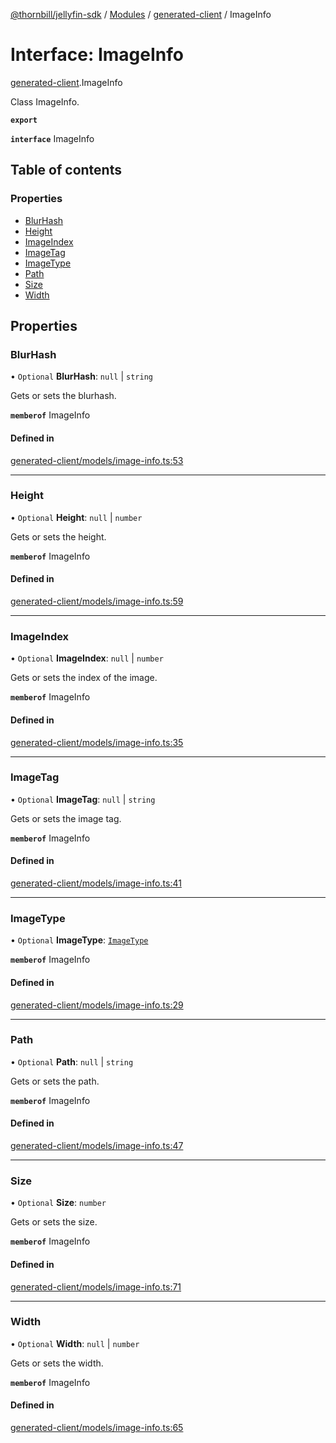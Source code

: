 [@thornbill/jellyfin-sdk](../README.md) / [Modules](../modules.md) / [generated-client](../modules/generated_client.md) / ImageInfo

# Interface: ImageInfo

[generated-client](../modules/generated_client.md).ImageInfo

Class ImageInfo.

**`export`**

**`interface`** ImageInfo

## Table of contents

### Properties

- [BlurHash](generated_client.ImageInfo.md#blurhash)
- [Height](generated_client.ImageInfo.md#height)
- [ImageIndex](generated_client.ImageInfo.md#imageindex)
- [ImageTag](generated_client.ImageInfo.md#imagetag)
- [ImageType](generated_client.ImageInfo.md#imagetype)
- [Path](generated_client.ImageInfo.md#path)
- [Size](generated_client.ImageInfo.md#size)
- [Width](generated_client.ImageInfo.md#width)

## Properties

### BlurHash

• `Optional` **BlurHash**: ``null`` \| `string`

Gets or sets the blurhash.

**`memberof`** ImageInfo

#### Defined in

[generated-client/models/image-info.ts:53](https://github.com/thornbill/jellyfin-sdk-typescript/blob/3ae780a/src/generated-client/models/image-info.ts#L53)

___

### Height

• `Optional` **Height**: ``null`` \| `number`

Gets or sets the height.

**`memberof`** ImageInfo

#### Defined in

[generated-client/models/image-info.ts:59](https://github.com/thornbill/jellyfin-sdk-typescript/blob/3ae780a/src/generated-client/models/image-info.ts#L59)

___

### ImageIndex

• `Optional` **ImageIndex**: ``null`` \| `number`

Gets or sets the index of the image.

**`memberof`** ImageInfo

#### Defined in

[generated-client/models/image-info.ts:35](https://github.com/thornbill/jellyfin-sdk-typescript/blob/3ae780a/src/generated-client/models/image-info.ts#L35)

___

### ImageTag

• `Optional` **ImageTag**: ``null`` \| `string`

Gets or sets the image tag.

**`memberof`** ImageInfo

#### Defined in

[generated-client/models/image-info.ts:41](https://github.com/thornbill/jellyfin-sdk-typescript/blob/3ae780a/src/generated-client/models/image-info.ts#L41)

___

### ImageType

• `Optional` **ImageType**: [`ImageType`](../enums/generated_client.ImageType.md)

**`memberof`** ImageInfo

#### Defined in

[generated-client/models/image-info.ts:29](https://github.com/thornbill/jellyfin-sdk-typescript/blob/3ae780a/src/generated-client/models/image-info.ts#L29)

___

### Path

• `Optional` **Path**: ``null`` \| `string`

Gets or sets the path.

**`memberof`** ImageInfo

#### Defined in

[generated-client/models/image-info.ts:47](https://github.com/thornbill/jellyfin-sdk-typescript/blob/3ae780a/src/generated-client/models/image-info.ts#L47)

___

### Size

• `Optional` **Size**: `number`

Gets or sets the size.

**`memberof`** ImageInfo

#### Defined in

[generated-client/models/image-info.ts:71](https://github.com/thornbill/jellyfin-sdk-typescript/blob/3ae780a/src/generated-client/models/image-info.ts#L71)

___

### Width

• `Optional` **Width**: ``null`` \| `number`

Gets or sets the width.

**`memberof`** ImageInfo

#### Defined in

[generated-client/models/image-info.ts:65](https://github.com/thornbill/jellyfin-sdk-typescript/blob/3ae780a/src/generated-client/models/image-info.ts#L65)
